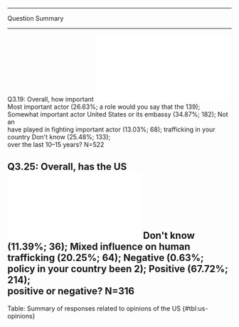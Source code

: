 
--------------------------------------------------------------------------------------------------
Question                                                            Summary                       
------------------------------ ------------------------------------ ------------------------------
Q3.19: Overall, how important  ![](figures/summary_table/q3_19.pdf) Most important actor (26.63%; 
a role would you say that the                                       139); Somewhat important actor
United States or its embassy                                        (34.87%; 182); Not an         
have played in fighting                                             important actor (13.03%; 68); 
trafficking in your country                                         Don't know (25.48%; 133);     
over the last 10–15 years?                                          N=522                         

Q3.25: Overall, has the US     ![](figures/summary_table/q3_25.pdf) Don't know (11.39%; 36); Mixed
influence on human trafficking                                      (20.25%; 64); Negative (0.63%;
policy in your country been                                         2); Positive (67.72%; 214);   
positive or negative?                                               N=316                         
--------------------------------------------------------------------------------------------------

Table: Summary of responses related to opinions of the US {#tbl:us-opinions}

